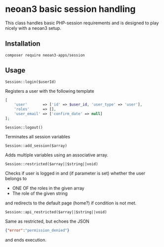 # neoan3 basic session handling

This class handles basic PHP-session requirements and is designed to play nicely with a neoan3 setup.


## Installation
`composer require neoan3-apps/session`

## Usage

`Session::login($userId)`

Registers a user with the following template

```PHP
[
    'user'       => ['id' => $user_id, 'user_type' => 'user'],
    'roles'      => [],
    'user_email' => ['confirm_date' => null]
];
```

`Session::logout()`

Terminates all session variables

`Session::add_session($array)`

Adds multiple variables using an associative array.

`Session::restricted($array||$string||void)`

Checks if user is logged in and (if parameter is set) whether the user belongs to 
- ONE OF the roles in the given array
- The role of the given string

and redirects to the default page (home?) if condition is not met.

`Session::api_restricted($array||$string||void)`

Same as restricted, but echoes the JSON
```JSON
{"error":"permission_denied"}
```
and ends execution.
